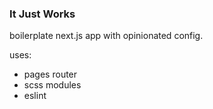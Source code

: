 ### It Just Works

boilerplate next.js app with opinionated config.

uses:
- pages router
- scss modules
- eslint
